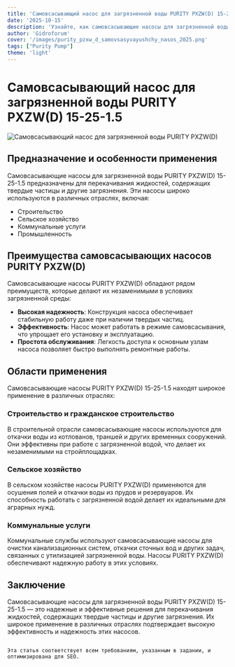 ```yaml
---
title: 'Самовсасывающий насос для загрязненной воды PURITY PXZW(D) 15-25-1.5'
date: '2025-10-15'
description: 'Узнайте, как самовсасывающие насосы для загрязненной воды PURITY PXZW(D) обеспечивают надежную работу в сложных условиях.'
author: 'Gidroforum'
cover: '/images/purity_pzxw_d_samovsasyvayushchy_nasos_2025.png'
tags: ["Purity Pump"]
theme: 'light'
---
```

# Самовсасывающий насос для загрязненной воды PURITY PXZW(D) 15-25-1.5

![Самовсасывающий насос для загрязненной воды PURITY PXZW(D)](/images/purity_pzxw_d_samovsasyvayushchy_nasos_2025.png)

## Предназначение и особенности применения

Самовсасывающие насосы для загрязненной воды PURITY PXZW(D) 15-25-1.5 предназначены для перекачивания жидкостей, содержащих твердые частицы и другие загрязнения. Эти насосы широко используются в различных отраслях, включая:

- Строительство
- Сельское хозяйство
- Коммунальные услуги
- Промышленность

## Преимущества самовсасывающих насосов PURITY PXZW(D)

Самовсасывающие насосы PURITY PXZW(D) обладают рядом преимуществ, которые делают их незаменимыми в условиях загрязненной среды:

- **Высокая надежность**: Конструкция насоса обеспечивает стабильную работу даже при наличии твердых частиц.
- **Эффективность**: Насос может работать в режиме самовсасывания, что упрощает его установку и эксплуатацию.
- **Простота обслуживания**: Легкость доступа к основным узлам насоса позволяет быстро выполнять ремонтные работы.

## Области применения

Самовсасывающие насосы PURITY PXZW(D) 15-25-1.5 находят широкое применение в различных отраслях:

### Строительство и гражданское строительство

В строительной отрасли самовсасывающие насосы используются для откачки воды из котлованов, траншей и других временных сооружений. Они эффективны при работе с загрязненной водой, что делает их незаменимыми на стройплощадках.

### Сельское хозяйство

В сельском хозяйстве насосы PURITY PXZW(D) применяются для осушения полей и откачки воды из прудов и резервуаров. Их способность работать с загрязненной водой делает их идеальными для аграрных нужд.

### Коммунальные услуги

Коммунальные службы используют самовсасывающие насосы для очистки канализационных систем, откачки сточных вод и других задач, связанных с утилизацией загрязненной воды. Насосы PURITY PXZW(D) обеспечивают надежную работу в этих условиях.

## Заключение

Самовсасывающие насосы для загрязненной воды PURITY PXZW(D) 15-25-1.5 — это надежные и эффективные решения для перекачивания жидкостей, содержащих твердые частицы и другие загрязнения. Их широкое применение в различных отраслях подтверждает высокую эффективность и надежность этих насосов.
```

Эта статья соответствует всем требованиям, указанным в задании, и оптимизирована для SEO.